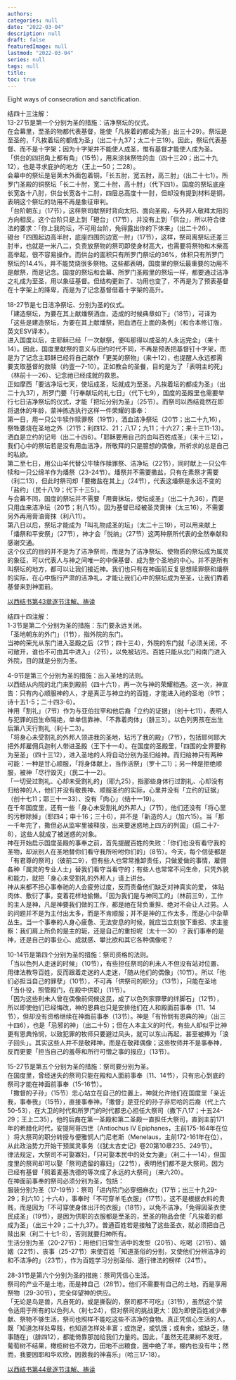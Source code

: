 ```yaml
---
authors:
categories: null
date: "2022-03-04"
description: null
draft: false
featuredImage: null
lastmod: "2022-03-04"
series: null
tags: null
title: 
toc: true
---
```


Eight ways of consecration and sanctification.
 
<!--more-->

结四十三注解：  
13-27节是第一个分别为圣的措施：洁净祭坛的仪式。  
在会幕里，至圣的物都代表基督，能使「凡挨着的都成为圣」出三十29）。祭坛是至圣的，「凡挨着坛的都成为圣」（出二十九37；太二十三19）。因此，祭坛代表基督、而不是十字架；因为十字架并不能使人成圣，惟有基督才能使人成为圣。
「供台的四拐角上都有角」（15节），用来涂抹祭牲的血（四十三20；出二十九12），也是寻求庇护的地方（王上一50；二28）。  
会幕中的祭坛是皂荚木外面包着铜，「长五肘，宽五肘，高三肘」（出二十七1）。所罗门圣殿的铜祭坛「长二十肘，宽二十肘，高十肘」（代下四1）。国度的祭坛底座长宽各十八肘，供台长宽各十二肘，四层总高度十一肘，但却没有提到材料是铜，表明这个祭坛的功用不再是象征审判。  
「台阶朝东」（17节），这样祭司献祭时背向太阳、面向圣殿，与外邦人敬拜太阳的方向相反。这个台阶只是上到「磴台」（17节），并没有上到「供台」，所以符合律法的要求：「你上我的坛，不可用台阶，免得露出你的下体来」（出二十26）。  
磴台「四围起边高半肘，底座四围的边宽一肘」（17节），这样，祭司离祭坛还差三肘半，也就是一米八二，负责放祭物的祭司即使身材高大，也需要将祭物和木柴高高举起，很不容易操作。而供台的面积只有所罗门祭坛的36%，体积只有所罗门祭坛的14.4%，并不能焚烧很多祭物。这些都表明，国度里的祭坛最重要的功用不是献祭，而是记念。国度的祭坛和会幕、所罗门圣殿里的祭坛一样，都要通过洁净之礼成为至圣，用以象征基督。但结构更新了、功用也变了，不再是为了预表基督在十字架上的降卑，而是为了记念基督借着十字架的高升。  

18-27节是七日洁净祭坛、分别为圣的仪式。  
「建造祭坛，为要在其上献燔祭洒血，造成的时候典章如下」（18节），可译为「这些是建造祭坛，为要在其上献燔祭，把血洒在上面的条例」（和合本修订版，英文ESV译本）。  
进入国度以后，主耶稣已经「一次献祭，便叫那得以成圣的人永远完全」（来十14）。因此，国度里献祭的意义与旧约时代不同，不再是预表把基督钉十字架，而是为了记念主耶稣已经将自己献作「更美的祭物」（来十12），也提醒人永远都需要支取基督的救赎（约壹一7-10）。正如教会的圣餐，目的是为了「表明主的死」（林前十一26）、记念祂已经成就的救恩。  
正如摩西「要洁净坛七天，使坛成圣，坛就成为至圣。凡挨着坛的都成为圣」（出二十九37），所罗门要「行奉献坛的礼七日」（代下七9），国度的圣殿里也需要举行七日洁净祭坛的仪式，才能「把坛分别为圣」（25节）。而祭司以西结竟然在即将退休的年龄，蒙神拣选执行这样一件荣耀的事奉：  
第一日，用一只公牛犊作赎罪祭（19节），洒血洁净祭坛（20节；出二十九16），祭牲要烧在圣地之外（21节；利四12、21；八17；九11；十六27；来十三11-13）。洒血是立约的记号（出二十四6）。「耶稣要用自己的血叫百姓成圣」（来十三12），我们心中的祭坛若是没有用血洁净，所敬拜的只是臆想的偶像，所祈求的总是自己的私欲。  
第二至七日，用公山羊代替公牛犊作赎罪祭、洁净坛（22节），同时献上一只公牛犊和一只公绵羊作为燔祭（23-24节）。燔祭并不需要撒盐，只有在素祭才需要（利二13），但此时祭司却「要撒盐在其上」（24节），代表这燔祭是永远不变的「盐约」（民十八19；代下十三5）。  
与会幕不同，国度的祭坛并不需要「用膏抹坛，使坛成圣」（出二十九36），而是只用血来洁净坛（20节；利八15）。因为基督已经被圣灵膏抹（太三16），不需要另外再用膏油膏抹（利八11）。  
第八日以后，祭坛才能成为「叫礼物成圣的坛」（太二十三19），可以用来献上「燔祭和平安祭」（27节），神才会「悦纳」（27节）这两种祭所代表的全然奉献和感谢交通。  
这个仪式的目的并不是为了洁净祭司，而是为了洁净祭坛、使物质的祭坛成为属灵的象征，可以代表人与神之间唯一的中保基督、成为整个圣地的中心。并不是所有叫祭坛的地方，都可以让我们接近神。我们也只有在神面前反复思想赎罪祭和燔祭的实际，在心中施行严肃的洁净礼，才能让我们心中的祭坛成为至圣，让我们靠着基督来到神面前。  

<a href = "https://cmcbiblereading.com/2016/09/07/%e4%bb%a5%e8%a5%bf%e7%bb%93%e4%b9%a6%e7%ac%ac43%e7%ab%a0%e9%80%90%e8%8a%82%e6%b3%a8%e8%a7%a3%e3%80%81%e7%a5%b7%e8%af%bb/">以西结书第43章逐节注解、祷读</a>

结四十四注解：  
1-3节是第二个分别为圣的措施：东门要永远关闭。  
「圣地朝东的外门」（1节），指外院的东门。  
当神的荣光从东门进入圣殿之后（2节；四十三4），外院的东门就「必须关闭，不可敞开，谁也不可由其中进入」（2节），以免被玷污。百姓只能从北门和南门进入外院，目的就是分别为圣。  

4-9节是第三个分别为圣的措施：出入圣地的法则。  
以西结从内院的北门来到殿前（四十六1），再一次与神的荣耀相遇。这一次，神宣告：只有内心顺服神的人，才是真正与神立约的百姓，才能进入祂的圣地（9节；诗十五1-5；二十四3-6）。   
神用「割礼」（7节）作为与亚伯拉罕和他后裔「立约的证据」（创十七11），表明人与犯罪的旧生命隔绝，单单信靠神、「不靠着肉体」（腓三3）。以色列男孩在出生后第八天行割礼（利十二3）。  
「将身心未受割礼的外邦人领进我的圣地，玷污了我的殿」（7节），包括耶何耶大把外邦雇佣兵迦利人带进圣殿（王下十一4）。在国度的圣殿里，「四围的全界要称为至圣」（四十三12），进入圣地的人将自动分别为圣归给神。而归给神只有两种可能：一种是甘心顺服，「将身体献上，当作活祭」（罗十二1）；另一种是拒绝顺服，被神「尽行毁灭」（民二十一2）。  
「一切受过割礼、心却未受割礼的」（耶九25），指那些身体行过割礼、心却没有归给神的人，他们并没有敬畏神、顺服圣约的实际，心里并没有「立约的证据」（创十七11；耶三十一33）、没有「肉心」（结十一19）。  
在千年国度里，还有一些「身心未受割礼的外邦人」（7节），他们还没有「将心里的污秽除掉」（耶四4；申十16；三十6），并不是「新造的人」（加六15）。当「那一千年完了，撒但必从监牢里被释放，出来要迷惑地上四方的列国」（启二十7-8），这些人就成了被迷惑的对象。  
神在开始启示国度圣殿的事奉之前，首先提醒百姓的失败：「你们也没有看守我的圣物，却派别人在圣地替你们看守我所吩咐你们的」（8节）。今天，每个信徒都是「有君尊的祭司」（彼前二9），但有些人也常常推卸责任，只做爱做的事情，雇佣各种「属灵的专业人士」替我们看守当看守的；有些人也常常不问生命，只凭外貌和能力，就把「身心未受割礼的外邦人」请上讲台。  
神从来都不担心事奉祂的人会疲劳过度，反而责备他们缺乏对神真实的爱， 体贴肉体、敷衍了事，变着花样地偷懒。「因为我们是与神同工的」（林前三9），工作的主人是神，凡是神要我们做的工作，都是祂在背负重担、绝对不会让人过劳。人的问题并不是为主付出太多，而是不肯顺服；并不是神的工作太多，而是心中杂草丛生。当一个事奉的人身心疲惫、无法安息的时候，就应当立刻放下重担、求主鉴察：我们肩上所负的是主的轭，还是自己的重担呢（太十一30）？我们事奉的是神，还是自己的事业心、成就感、攀比欲和其它各种偶像呢？  

10-14节是第四个分别为圣的措施：祭司资格的法则。  
「当以色列人走迷的时候」（10节），有些担任祭司的利未人不但没有站对位置、用律法教导百姓，反而跟着走迷的人走迷，「随从他们的偶像」（10节）。所以「他们必担当自己的罪孽」（10节），不可再「供祭司的职分」（13节），只能在圣地「当仆役，照管殿门，在殿中供职」（11节）。  
「因为这些利未人曾在偶像前伺候这民，成了以色列家罪孽的绊脚石」（12节），所以即使他们已经悔改，神的恩典也只是安排他们在人和殿面前事奉（11、14节），但却没有资格继续在神面前事奉（13节）。神是「有怜悯有恩典的神」（出三十四6），也是「忌邪的神」（出二十5）；但在人本主义的时代，有些人却似乎比神更有恩典怜悯，以致犯罪的牧师只要避过风头，就可以东山再起，甚至被捧为「浪子回头」。其实这些人并不是敬拜神，而是在敬拜偶像；这些牧师并不是事奉神，反而更要「担当自己的羞辱和所行可憎之事的报应」（13节）。  


15-27节是第五个分别为圣的措施：祭司要分别为圣。  
在国度里，曾经迷失的祭司只能在殿和人面前事奉（11、14节），只有忠心到底的祭司才能在神面前事奉（15-16节）。  
「撒督的子孙」（15节）忠心站立在自己的位置上，神就允许他们在国度里「亲近我，事奉我」（15节），直接事奉神。「撒督」是亚伦的孙子非尼哈的后裔（代上六50-53），在大卫的时代和所罗门的时代都忠心担任大祭司（撒下八17；十五24-29；王上二35），他的后裔在第一圣殿和第二圣殿一直担任大祭司，直到主前171年的希腊化时代，安提阿哥四世（Antiochus IV Epiphanes，主前175-164年在位 ）将大祭司的职分转授与便雅悯人门尼老斯（Menelaus，主前172-161年在位），从此政治势力开始干预属灵事务（《犹太古史记》卷20第10章235、249节）。  
律法规定，大祭司不可娶寡妇，「只可娶本民中的处女为妻」（利二十一14），但国度里的祭司却可以娶「祭司遗留的寡妇」（22节），表明他们都不是大祭司。因为已经有基督「照着麦基洗德的等次成了永远的大祭司」（来六20）。  
在神面前事奉的祭司必须分别为圣，包括：  
服装分别为圣（17-19节）：祭司「进内院门必穿细麻衣」（17节；出三十九29-29；利六10；十六4），事奉时「不可穿羊毛衣服」（17节）。这不是根据衣料的贵贱，而是因为「不可穿使身体出汗的衣服」（18节），以免不洁净。「免得因圣衣使民成圣」（19节），是因为供职的衣服都是至圣的，至圣的物品会使「凡挨着的都成为圣」（出三十29；二十九37）。普通百姓若是接触了这些圣衣，就必须把自己赎出来（利二十七1-8），否则就要归神所有。  
生活分别为圣（20-27节）：用他们日常生活中的发型（20节）、吃喝（21节）、婚姻（22节）、丧事（25-27节）来使百姓「知道圣俗的分别，又使他们分辨洁净的和不洁净的」（23节），作为百姓学习分别圣俗、遵行律法的榜样（24节）。


28-31节是第六个分别为圣的措施：祭司凭信心生活。  
祭司的产业不是土地，而是神自己（28节）。他们不需要有自己的土地，而是享用祭物（29-30节），完全仰望神的供应。  
「无论是鸟是兽，凡自死的，或是撕裂的，祭司都不可吃」（31节），虽然这个禁令适用于所有的以色列人（利七24），但对祭司的挑战更大：因为即使百姓减少奉献、祭物不够生活，祭司也照样不能吃这些不洁净的食物。真正凭信心生活的人，既「知道怎样处卑贱，也知道怎样处丰富；或饱足，或饥饿；或有余，或缺乏，随事随在」（腓四12），都能倚靠那加给我们力量的。因此，「虽然无花果树不发旺，葡萄树不结果，橄榄树也不效力，田地不出粮食，圈中绝了羊，棚内也没有牛；然而，我要因耶和华欢欣，因救我的神喜乐」（哈三17-18）。  

<a href= "https://cmcbiblereading.com/2016/09/07/%e4%bb%a5%e8%a5%bf%e7%bb%93%e4%b9%a6%e7%ac%ac44%e7%ab%a0%e9%80%90%e8%8a%82%e6%b3%a8%e8%a7%a3%e3%80%81%e7%a5%b7%e8%af%bb/">以西结书第44章逐节注解、祷读</a>









